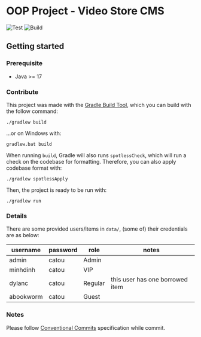 # OOP Project - Video Store CMS
![Test](https://github.com/catouberos/video-store/actions/workflows/test.yml/badge.svg)
![Build](https://github.com/catouberos/video-store/actions/workflows/build.yml/badge.svg)

## Getting started
### Prerequisite
- Java >= 17

### Contribute
This project was made with the [Gradle Build Tool](https://gradle.org/), which you can build with the follow command:
```shell
./gradlew build
```
...or on Windows with:
```
gradlew.bat build
```

When running `build`, Gradle will also runs `spotlessCheck`, which will run a check on the codebase for formatting. Therefore, you can also apply codebase format with:
```shell
./gradlew spotlessApply
```

Then, the project is ready to be run with:
```shell
./gradlew run
```

### Details
There are some provided users/items in `data/`, (some of) their credentials are as below:

| username   | password | role    | notes                           |
|------------|----------|---------|---------------------------------|
| admin      | catou    | Admin   |                                 |
| minhdinh   | catou    | VIP     |                                 |
| dylanc     | catou    | Regular | this user has one borrowed item |
| abookworm  | catou    | Guest   |                                 |


### Notes
Please follow [Conventional Commits](https://www.conventionalcommits.org/en/v1.0.0/) specification while commit.
